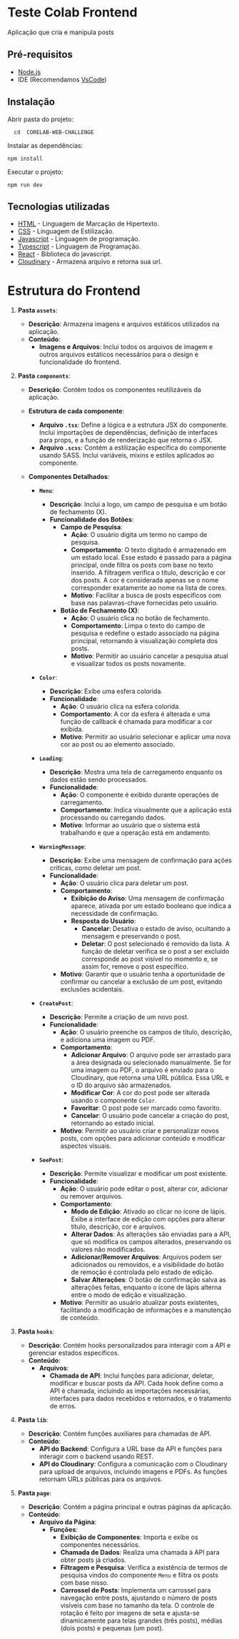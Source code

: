 # Teste Colab Frontend
Aplicação que cria e manipula posts

## Pré-requisitos
- [Node.js](https://nodejs.org/en)
- IDE (Recomendamos [VsCode](https://code.visualstudio.com/))

## Instalação


Abrir pasta do projeto:
```
  cd  CORELAB-WEB-CHALLENGE
```

Instalar as dependências:
```
npm install
```

Executar o projeto:
```
npm run dev 
```

## Tecnologias utilizadas
- [HTML](https://developer.mozilla.org/pt-BR/docs/Web/HTML) - Linguagem de Marcação de Hipertexto.
- [CSS](https://developer.mozilla.org/pt-BR/docs/Web/CSS) - Linguagem de Estilização.
- [Javascript](https://developer.mozilla.org/pt-BR/docs/Web/JavaScript) - Linguagem de programação.
- [Typescript](https://www.typescriptlang.org/) - Linguagem de Programação.
- [React](https://pt-br.react.dev/) - Biblioteca do javascript.
- [Cloudinary](https://cloudinary.com/) - Armazena arquivo e retorna sua url.

# Estrutura do Frontend

1. **Pasta `assets`**:
   - **Descrição**: Armazena imagens e arquivos estáticos utilizados na aplicação.
   - **Conteúdo**:
     - **Imagens e Arquivos**: Inclui todos os arquivos de imagem e outros arquivos estáticos necessários para o design e funcionalidade do frontend.

2. **Pasta `components`**:
   - **Descrição**: Contém todos os componentes reutilizáveis da aplicação.
   - **Estrutura de cada componente**:
     - **Arquivo `.tsx`**: Define a lógica e a estrutura JSX do componente. Inclui importações de dependências, definição de interfaces para props, e a função de renderização que retorna o JSX.
     - **Arquivo `.scss`**: Contém a estilização específica do componente usando SASS. Inclui variáveis, mixins e estilos aplicados ao componente.

   - **Componentes Detalhados**:
     - **`Menu`**:
       - **Descrição**: Inclui a logo, um campo de pesquisa e um botão de fechamento (X).
       - **Funcionalidade dos Botões**:
         - **Campo de Pesquisa**:
           - **Ação**: O usuário digita um termo no campo de pesquisa.
           - **Comportamento**: O texto digitado é armazenado em um estado local. Esse estado é passado para a página principal, onde filtra os posts com base no texto inserido. A filtragem verifica o título, descrição e cor dos posts. A cor é considerada apenas se o nome corresponder exatamente ao nome na lista de cores.
           - **Motivo**: Facilitar a busca de posts específicos com base nas palavras-chave fornecidas pelo usuário.
         - **Botão de Fechamento (X)**:
           - **Ação**: O usuário clica no botão de fechamento.
           - **Comportamento**: Limpa o texto do campo de pesquisa e redefine o estado associado na página principal, retornando à visualização completa dos posts.
           - **Motivo**: Permitir ao usuário cancelar a pesquisa atual e visualizar todos os posts novamente.

     - **`Color`**:
       - **Descrição**: Exibe uma esfera colorida.
       - **Funcionalidade**:
         - **Ação**: O usuário clica na esfera colorida.
         - **Comportamento**: A cor da esfera é alterada e uma função de callback é chamada para modificar a cor exibida.
         - **Motivo**: Permitir ao usuário selecionar e aplicar uma nova cor ao post ou ao elemento associado.

     - **`Loading`**:
       - **Descrição**: Mostra uma tela de carregamento enquanto os dados estão sendo processados.
       - **Funcionalidade**:
         - **Ação**: O componente é exibido durante operações de carregamento.
         - **Comportamento**: Indica visualmente que a aplicação está processando ou carregando dados.
         - **Motivo**: Informar ao usuário que o sistema está trabalhando e que a operação está em andamento.

     - **`WarningMessage`**:
       - **Descrição**: Exibe uma mensagem de confirmação para ações críticas, como deletar um post.
       - **Funcionalidade**:
         - **Ação**: O usuário clica para deletar um post.
         - **Comportamento**:
           - **Exibição do Aviso**: Uma mensagem de confirmação aparece, ativada por um estado booleano que indica a necessidade de confirmação.
           - **Resposta do Usuário**:
             - **Cancelar**: Desativa o estado de aviso, ocultando a mensagem e preservando o post.
             - **Deletar**: O post selecionado é removido da lista. A função de deletar verifica se o post a ser excluído corresponde ao post visível no momento e, se assim for, remove o post específico.
         - **Motivo**: Garantir que o usuário tenha a oportunidade de confirmar ou cancelar a exclusão de um post, evitando exclusões acidentais.

     - **`CreatePost`**:
       - **Descrição**: Permite a criação de um novo post.
       - **Funcionalidade**:
         - **Ação**: O usuário preenche os campos de título, descrição, e adiciona uma imagem ou PDF.
         - **Comportamento**:
           - **Adicionar Arquivo**: O arquivo pode ser arrastado para a área designada ou selecionado manualmente. Se for uma imagem ou PDF, o arquivo é enviado para o Cloudinary, que retorna uma URL pública. Essa URL e o ID do arquivo são armazenados.
           - **Modificar Cor**: A cor do post pode ser alterada usando o componente `Color`.
           - **Favoritar**: O post pode ser marcado como favorito.
           - **Cancelar**: O usuário pode cancelar a criação do post, retornando ao estado inicial.
         - **Motivo**: Permitir ao usuário criar e personalizar novos posts, com opções para adicionar conteúdo e modificar aspectos visuais.

     - **`SeePost`**:
       - **Descrição**: Permite visualizar e modificar um post existente.
       - **Funcionalidade**:
         - **Ação**: O usuário pode editar o post, alterar cor, adicionar ou remover arquivos.
         - **Comportamento**:
           - **Modo de Edição**: Ativado ao clicar no ícone de lápis. Exibe a interface de edição com opções para alterar título, descrição, cor e arquivos.
           - **Alterar Dados**: As alterações são enviadas para a API, que só modifica os campos alterados, preservando os valores não modificados.
           - **Adicionar/Remover Arquivos**: Arquivos podem ser adicionados ou removidos, e a visibilidade do botão de remoção é controlada pelo estado de edição.
           - **Salvar Alterações**: O botão de confirmação salva as alterações feitas, enquanto o ícone de lápis alterna entre o modo de edição e visualização.
         - **Motivo**: Permitir ao usuário atualizar posts existentes, facilitando a modificação de informações e a manutenção de conteúdo.

3. **Pasta `hooks`**:
   - **Descrição**: Contém hooks personalizados para interagir com a API e gerenciar estados específicos.
   - **Conteúdo**:
     - **Arquivos**:
       - **Chamada de API**: Inclui funções para adicionar, deletar, modificar e buscar posts da API. Cada hook define como a API é chamada, incluindo as importações necessárias, interfaces para dados recebidos e retornados, e o tratamento de erros.

4. **Pasta `lib`**:
   - **Descrição**: Contém funções auxiliares para chamadas de API.
   - **Conteúdo**:
     - **API do Backend**: Configura a URL base da API e funções para interagir com o backend usando REST.
     - **API do Cloudinary**: Configura a comunicação com o Cloudinary para upload de arquivos, incluindo imagens e PDFs. As funções retornam URLs públicas para os arquivos.

5. **Pasta `page`**:
   - **Descrição**: Contém a página principal e outras páginas da aplicação.
   - **Conteúdo**:
     - **Arquivo da Página**:
       - **Funções**:
         - **Exibição de Componentes**: Importa e exibe os componentes necessários.
         - **Chamada de Dados**: Realiza uma chamada à API para obter posts já criados.
         - **Filtragem e Pesquisa**: Verifica a existência de termos de pesquisa vindos do componente `Menu` e filtra os posts com base nisso.
         - **Carrossel de Posts**: Implementa um carrossel para navegação entre posts, ajustando o número de posts visíveis com base no tamanho da tela. O controle de rotação é feito por imagens de seta e ajusta-se dinamicamente para telas grandes (três posts), médias (dois posts) e pequenas (um post).
